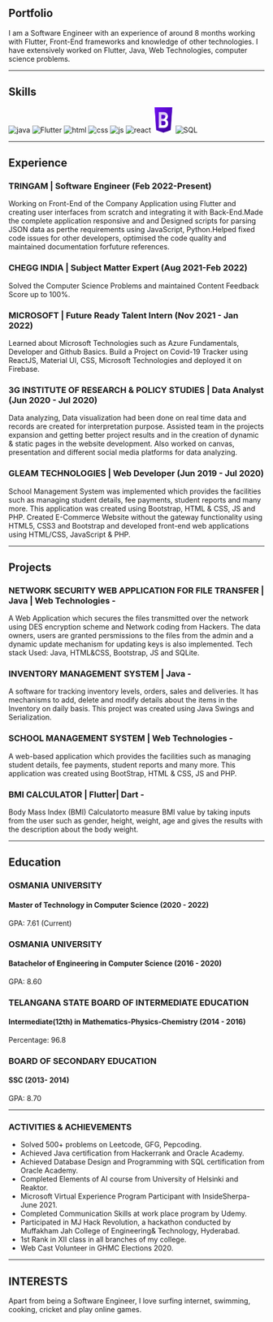 ## Portfolio

I am a Software Engineer with an experience of around 8 months working with Flutter, Front-End frameworks and knowledge of other technologies. I have extensively worked on Flutter, Java, Web Technologies, computer science problems.

---

## Skills

<p align='left'>
<img src="https://camo.githubusercontent.com/651195b8c66a9dd22316e672992077dbcecea4ca904b45a6681558ebc0ecc517/68747470733a2f2f75706c6f61642e77696b696d656469612e6f72672f77696b6970656469612f656e2f7468756d622f332f33302f4a6176615f70726f6772616d6d696e675f6c616e67756167655f6c6f676f2e7376672f33303070782d4a6176615f70726f6772616d6d696e675f6c616e67756167655f6c6f676f2e7376672e706e67" alt="java" width="40" height="60">
<img src="https://upload.wikimedia.org/wikipedia/commons/thumb/4/44/Google-flutter-logo.svg/1920px-Google-flutter-logo.svg.png" alt="Flutter" width="80" height="50">
 <img src="https://upload.wikimedia.org/wikipedia/commons/thumb/6/61/HTML5_logo_and_wordmark.svg/2048px-HTML5_logo_and_wordmark.svg.png" alt="html" width="40" height="50">
  <img src='https://upload.wikimedia.org/wikipedia/commons/thumb/d/d5/CSS3_logo_and_wordmark.svg/1200px-CSS3_logo_and_wordmark.svg.png' alt="css" width="40" height="50">
 <img src='https://upload.wikimedia.org/wikipedia/commons/6/6a/JavaScript-logo.png' height='50' width='auto' alt="js">
 <img src="https://upload.wikimedia.org/wikipedia/commons/thumb/a/a7/React-icon.svg/1280px-React-icon.svg.png" alt="react" width="auto" height="50"/>
 <img src="https://raw.githubusercontent.com/themedotid/bootstrap-icon/HEAD/docs/bootstrap-icon-css.png" alt="Bootstrap" width="40" height="50"/>

 <img src="https://us.123rf.com/450wm/jovanas/jovanas1612/jovanas161200791/68255878-ic%C3%B4ne-sql.jpg" alt="SQL" width="40" height="70"/>
 </p> 

---

## Experience

### TRINGAM | Software Engineer (Feb 2022-Present)

Working on Front-End of the Company Application using Flutter and creating user interfaces from scratch and integrating it with Back-End.Made the complete application responsive and and Designed scripts for parsing JSON data as perthe requirements using JavaScript, Python.Helped fixed code issues for other developers, optimised the code quality and maintained documentation forfuture references.
 
### CHEGG INDIA | Subject Matter Expert (Aug 2021-Feb 2022)

Solved the Computer Science Problems and maintained Content Feedback Score up to 100%.

 
### MICROSOFT | Future Ready Talent Intern (Nov 2021 - Jan 2022)

Learned about Microsoft Technologies such as Azure Fundamentals, Developer and Github Basics. Build a Project on Covid-19 Tracker using ReactJS, Material UI, CSS, Microsoft Technologies and deployed it on Firebase.
 
### 3G INSTITUTE OF RESEARCH & POLICY STUDIES | Data Analyst (Jun 2020 - Jul 2020)

Data analyzing, Data visualization had been done on real time data and records are created for interpretation purpose. Assisted team in the projects expansion and getting better project results and in the creation of dynamic & static pages in the website development. Also worked on canvas, presentation and different social media platforms for data analyzing.

### GLEAM TECHNOLOGIES | Web Developer (Jun 2019 - Jul 2020) 

School Management System was implemented which provides the facilities such as managing student details, fee payments, student reports and many more. This application was created using Bootstrap, HTML & CSS, JS and PHP. Created E-Commerce Website without the gateway functionality using HTML5, CSS3 and Bootstrap and developed front-end web applications using HTML/CSS, JavaScript & PHP.

---

## Projects

### NETWORK SECURITY WEB APPLICATION FOR FILE TRANSFER | Java | Web Technologies -

A Web Application which secures the files transmitted over the network using DES encryption scheme and Network coding from Hackers. The data owners, users are granted persmissions to the files from the  admin and a dynamic update mechanism for updating keys is also implemented. Tech stack Used: Java, HTML&CSS, Bootstrap, JS and SQLite.

### INVENTORY MANAGEMENT SYSTEM | Java -

A software for tracking inventory levels, orders, sales and deliveries. It has mechanisms to add, delete and modify details about the items in the Inventory on daily basis. This project was created using Java Swings and Serialization.

### SCHOOL MANAGEMENT SYSTEM | Web Technologies -

A web-based application which provides the facilities such as managing student details, fee payments, student reports and many more. This application was created using BootStrap, HTML & CSS, JS and PHP.

### BMI CALCULATOR | Flutter| Dart - 

Body Mass Index (BMI) Calculatorto measure BMI value by taking inputs from the user such as gender,  height, weight, age and gives the results with the description about the body weight.

---

## Education

### **OSMANIA UNIVERSITY**
#### Master of Technology in Computer Science (2020 - 2022)
GPA: 7.61 (Current)

### **OSMANIA UNIVERSITY**
#### Batachelor of Engineering in Computer Science (2016 - 2020) 
GPA: 8.60

### **TELANGANA STATE BOARD OF INTERMEDIATE EDUCATION**
#### Intermediate(12th) in Mathematics-Physics-Chemistry (2014 - 2016)
Percentage: 96.8

### **BOARD OF SECONDARY EDUCATION**
#### SSC (2013- 2014) 
GPA: 8.70

---

### ACTIVITIES & ACHIEVEMENTS

* Solved 500+ problems on Leetcode, GFG, Pepcoding.
* Achieved Java certification from Hackerrank and Oracle Academy.
* Achieved Database Design and Programming with SQL certification from Oracle Academy.
* Completed Elements of AI course from University of Helsinki and Reaktor.
* Microsoft Virtual Experience Program Participant with InsideSherpa- June 2021.
* Completed Communication Skills at work place program by Udemy.
* Participated in MJ Hack Revolution, a hackathon conducted by Muffakham Jah College of Engineering& Technology, Hyderabad.
* 1st Rank in XII class in all branches of my college.
* Web Cast Volunteer in GHMC Elections 2020.

---

## INTERESTS
Apart from being a Software Engineer, I love surfing internet, swimming, cooking, cricket and play online games.

